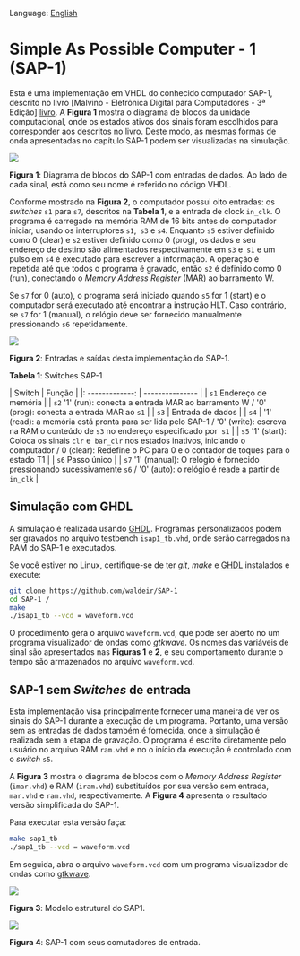 Language: [English](https://github.com/waldeir/SAP-1)

# Simple As Possible Computer - 1 (SAP-1)

Esta é uma implementação em VHDL do conhecido computador SAP-1, descrito no
livro [Malvino - Eletrônica Digital para Computadores - 3ª Edição] [livro]. A
**Figura 1** mostra o diagrama de blocos da unidade computacional, onde os
estados ativos dos sinais foram escolhidos para corresponder aos descritos no
livro. Deste modo, as mesmas formas de onda apresentadas no capítulo SAP-1
podem ser visualizadas na simulação.


![](images/isap1_block_diagram.png)

**Figura 1**: Diagrama de blocos do SAP-1 com entradas de dados.  Ao lado de
cada sinal, está como seu nome é referido no código VHDL.

Conforme mostrado na **Figura 2**, o computador possui oito entradas: os
*switches* `s1` para `s7`, descritos na **Tabela 1**, e a entrada de clock `in_clk`. O programa
é carregado na memória RAM de 16 bits antes do computador iniciar, usando
os interruptores `s1`,` s3` e `s4`. Enquanto `s5` estiver definido como 0
(clear) e `s2` estiver definido como 0 (prog), os dados e seu endereço de
destino são alimentados respectivamente em `s3` e` s1` e um pulso em `s4` é
executado para escrever a informação. A operação é repetida até que todos o
programa é gravado, então `s2` é definido como 0 (run), conectando o 
*Memory Address Register* (MAR) ao barramento W.

Se `s7` for 0 (auto), o programa será iniciado quando `s5` for 1
(start) e o computador será executado até encontrar a instrução HLT. Caso
contrário, se `s7` for 1 (manual), o relógio deve ser fornecido manualmente
pressionando `s6` repetidamente.


![](images/isap1_top_level.png)

**Figura 2**: Entradas e saídas desta implementação do SAP-1.

**Tabela 1**: Switches SAP-1

| Switch | Função |
|: -------------: | --------------- |
| `s1` Endereço de memória |
| `s2` '1' (run): conecta a entrada MAR ao barramento W / '0' (prog): conecta a entrada MAR ao `s1` |
| `s3` | Entrada de dados |
| `s4` | '1' (read): a memória está pronta para ser lida pelo SAP-1 / '0' (write): escreva na RAM o conteúdo de `s3` no endereço especificado por` s1` |
| `s5` '1' (start): Coloca os sinais `clr` e` bar_clr` nos estados inativos, iniciando o computador / 0 (clear): Redefine o PC para 0 e o contador de toques para o estado T1 |
| `s6` Passo único |
| `s7` '1' (manual): O relógio é fornecido pressionando sucessivamente `s6` / '0' (auto): o relógio é reade a partir de` in_clk` |




## Simulação com GHDL

A simulação é realizada usando [GHDL][ghdl].  Programas personalizados podem
ser gravados no arquivo testbench `isap1_tb.vhd`, onde serão carregados na RAM
do SAP-1 e executados.

Se você estiver no Linux, certifique-se de ter *git*, *make* e [GHDL][ghdl]
instalados e execute:

```bash
git clone https://github.com/waldeir/SAP-1
cd SAP-1 /
make
./isap1_tb --vcd = waveform.vcd
```

O procedimento gera o arquivo `waveform.vcd`, que pode ser aberto no
um programa visualizador de ondas como *gtkwave*. Os nomes das variáveis de sinal são apresentados nas 
**Figuras 1** e **2**, e seu comportamento durante o tempo são armazenados no arquivo
`waveform.vcd`.


## SAP-1 sem *Switches* de entrada

Esta implementação visa principalmente fornecer uma maneira de ver os sinais do
SAP-1 durante a execução de um programa. Portanto, uma versão sem as entradas
de dados também é fornecida, onde a simulação é realizada sem a etapa de
gravação. O programa é escrito diretamente pelo usuário no arquivo RAM
`ram.vhd` e no o início da execução é controlado com o *switch* `s5`.

A **Figura 3** mostra o diagrama de blocos com o *Memory Address Register*
(`imar.vhd`) e RAM (`iram.vhd`) substituídos por sua versão sem entrada,
`mar.vhd` e `ram.vhd`, respectivamente. A **Figura 4** apresenta o resultado
versão simplificada do SAP-1.

Para executar esta versão faça:

```bash
make sap1_tb
./sap1_tb --vcd = waveform.vcd
``` 

Em seguida, abra o arquivo `waveform.vcd` com um programa visualizador de ondas como [gtkwave][gtkwave].


![](images/block_diagram_sap1.png)

**Figura 3**: Modelo estrutural do SAP1.

![](images/sap1_top_level.png)

**Figura 4**: SAP-1 com seus comutadores de entrada.

[gtkwave]:http://gtkwave.sourceforge.net/ "Visualizador de ondas"

[livro]:https://www.amazon.com/Digital-Computer-Electronics-Albert-Malvino/dp/0028005945 "https://www.amazon.com/Digital-Computer-Electronics-Albert-Malvino/dp/ 0028005945 "

[ghdl]:http://ghdl.free.fr/ "simulador VHDL"
